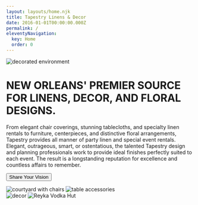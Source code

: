 ```yaml
---
layout: layouts/home.njk
title: Tapestry Linens & Decor
date: 2016-01-01T00:00:00.000Z
permalink: /
eleventyNavigation:
  key: Home
  order: 0
---
```


<img class="photo fullwidth" src="static/img/fountain-pinklight-1000.jpg" alt="decorated environment">

# NEW ORLEANS' PREMIER SOURCE FOR LINENS, DECOR, AND FLORAL DESIGNS.

From elegant chair coverings, stunning tablecloths, and specialty linen rentals to furniture, centerpieces, and distinctive floral arrangements, Tapestry provides all manner of party linen and special event rentals. Elegant, outrageous, smart, or ostentatious, the talented Tapestry design and planning professionals work to provide ideal finishes perfectly suited to each event. The result is a longstanding reputation for excellence and countless affairs to remember.

<p class="text-align-center">
  <button class="share-your-vision">Share Your Vision</button>
</p>

<div class="grid homepage-photos">
    <div class="grid left">
  	<img class="photo-1" src="static/img/courtyard-whitechairs-square-1000.jpg" alt="courtyard with chairs">
    <img class="photo-3" src="static/img/table-accessories-1000.jpg" alt="table accessories">
  	
  </div>
  <div class="grid right">
    <img class="photo-2" src="static/img/services-bluetree-1000.jpg" alt="decor">
  	<img class="photo-4" src="static/img/reyka-vodka-hut-square-1000.jpg" alt="Reyka Vodka Hut">
  </div>
</div>